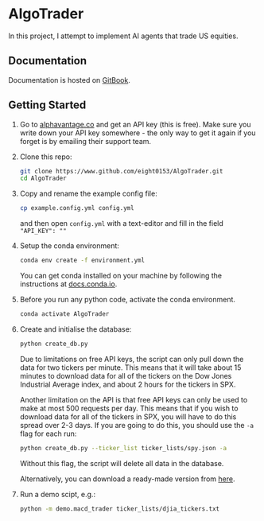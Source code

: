 # AlgoTrader
In this project, I attempt to implement AI agents that trade US equities.

## Documentation
Documentation is hosted on [GitBook](https://app.gitbook.com/@dican732/s/algotrading/).

## Getting Started
1.  Go to [alphavantage.co](https://www.alphavantage.co/support/#api-key) and get an API key (this is free).
    Make sure you write down your API key somewhere - the only way to get it again if you forget is by emailing their 
    support team.
2.  Clone this repo:
    ```bash
    git clone https://www.github.com/eight0153/AlgoTrader.git
    cd AlgoTrader
    ```
3.  Copy and rename the example config file:
    ```bash
    cp example.config.yml config.yml
    ```
    and then open `config.yml` with a text-editor and fill in the field `"API_KEY": ""`
4.  Setup the conda environment:
    ```bash
    conda env create -f environment.yml
    ```
    You can get conda installed on your machine by following the instructions at 
    [docs.conda.io](https://docs.conda.io/projects/conda/en/latest/user-guide/install/index.html).
5.  Before you run any python code, activate the conda environment.
    ```bash
    conda activate AlgoTrader
    ```
6.  Create and initialise the database:
    ```bash
    python create_db.py
    ```
    Due to limitations on free API keys, the script can only pull down the data for two tickers per minute.
    This means that it will take about 15 minutes to download data for all of the tickers on the Dow Jones Industrial Average 
    index, and about 2 hours for the tickers in SPX.
    
    Another limitation on the API is that free API keys can only be used to make at most 500 requests per day.
    This means that if you wish to download data for all of the tickers in SPX, you will have to do this spread over 
    2-3 days. If you are going to do this, you should use the `-a` flag for each run:
    ```bash
    python create_db.py --ticker_list ticker_lists/spy.json -a
    ```
    Without this flag, the script will delete all data in the database.
    
    Alternatively, you can download a ready-made version from [here](https://drive.google.com/file/d/10ivA-U-nbpmXK4EWsRyiOX-UhvVcyk9m/view).
    
7.  Run a demo scipt, e.g.:
    ```bash
    python -m demo.macd_trader ticker_lists/djia_tickers.txt
    ```

